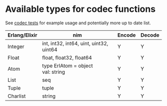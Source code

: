 # Available types for codec functions

See [codec tests](https://github.com/wltsmrz/nimler/tree/master/tests/codec) for example usage and potentially more up to date list.

| Erlang/Elixir     | nim                                       | Encode    | Decode    |
|---------------    |-----------------------------------------  |--------   |--------   |
| Integer           | int, int32, int64, uint, uint32, uint64   | Y         | Y         |
| Float             | float, float32, float64                   | Y         | Y         |
| Atom              | type ErlAtom = object<br>  val: string    | Y         | Y         |
| List              | seq                                       | Y         | Y         |
| Tuple             | tuple                                     | Y         | Y         |
| Charlist          | string                                    | Y         | Y         |

